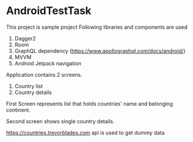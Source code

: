 # AndroidTestTask
This project is sample project
Following libraries and components are used 
1. Dagger2 
2. Room
3. GraphQL dependency (https://www.apollographql.com/docs/android/)
4. MVVM
5. Android Jetpack navigation

Application contains 2 screens. 
1. Country list 
2. Country details

First Screen represents list that holds countries' name and belonging continent.

Second screen shows single country details.


https://countries.trevorblades.com api is used to get dummy data


